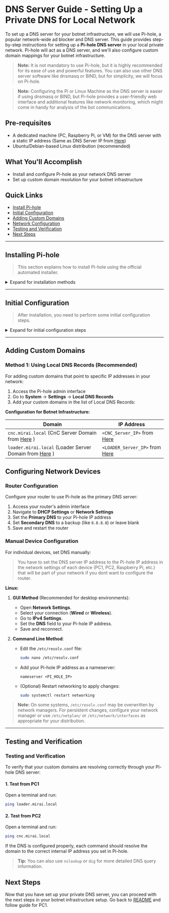 # DNS Server Guide - Setting Up a Private DNS for Local Network

To set up a DNS server for your botnet infrastructure, we will use Pi-hole, a popular network-wide ad blocker and DNS server. This guide provides step-by-step instructions for setting up a **Pi-hole DNS server** in your local private network. Pi-hole will act as a DNS server, and we'll also configure custom domain mappings for your botnet infrastructure.

> **Note:** It is not mandatory to use Pi-hole, but it is highly recommended for its ease of use and powerful features. You can also use other DNS server software like dnsmasq or BIND, but for simplicity, we will focus on Pi-hole.

> **Note:** Configuring the Pi or Linux Machine as the DNS server is easier if using dnsmasq or BIND, but Pi-hole provides a user-friendly web interface and additional features like network monitoring, which might come in handy for analysis of the bot communications.

## Pre-requisites

-   A dedicated machine (PC, Raspberry Pi, or VM) for the DNS server with a static IP address (Same as DNS Server IP from [Here](../README.md#requirements))
-   Ubuntu/Debian-based Linux distribution (recommended)

## What You'll Accomplish

-   Install and configure Pi-hole as your network DNS server
-   Set up custom domain resolution for your botnet infrastructure

## Quick Links

-   [Install Pi-hole](#installing-pi-hole)
-   [Initial Configuration](#initial-configuration)
-   [Adding Custom Domains](#adding-custom-domains)
-   [Network Configuration](#configuring-network-devices)
-   [Testing and Verification](#testing-and-verification)
-   [Next Steps](#next-steps)

---

## Installing Pi-hole

> This section explains how to install Pi-hole using the official automated installer.

<details>
<summary>Expand for installation methods</summary>

### Method 1: One-Step Automated Install (Recommended)

The easiest way to install Pi-hole is using the automated installer:

```bash
curl -sSL https://install.pi-hole.net | bash
```

### Method 2: Manual Download and Install

If you prefer to review the installation script before running:

```bash
wget -O basic-install.sh https://install.pi-hole.net
sudo bash basic-install.sh
```

### Installation Process

During installation, you'll be prompted to configure:

1. **Interface Selection**: Choose your network interface (usually `eth0` or `wlan0`)
2. **Static IP Configuration**: Confirm or set a static IP address. This will be the **Private DNS server IP** that you saved in the previous [Requirements](../README.md#requirements).

3. **Upstream DNS Provider**: Choose from providers like Google (8.8.8.8), Cloudflare (1.1.1.1), or OpenDNS
4. **Blocklists**: Select default blocklists for ad/malware blocking
5. **Admin Interface**: Choose to install the web admin interface (recommended)
6. **Web Server**: Install lighttpd web server (recommended)
7. **Logging**: Enable query logging (recommended for monitoring)

**Important**: Note down the admin password displayed at the end of installation!

</details>

---

## Initial Configuration

> After installation, you need to perform some initial configuration steps.

<details>
<summary>Expand for initial configuration steps</summary>

### 1. Access the Web Interface

After installation, access the Pi-hole admin interface:

```
http://YOUR_PI_HOLE_IP/admin
```

Replace `YOUR_PI_HOLE_IP` with your Pi-hole server's IP address. (Same as the DNS Server IP from [Here](../README.md#requirements))

### 2. Login to Admin Panel

Use the password provided during installation. If you lost it, reset it with:

```bash
sudo pihole -a -p
```

Save this in the template you created in the [Requirements](../README.md#requirements) section of the README file. (Pi-hole Password)

### 3. Configure Basic Settings

In the admin interface:

1. Go to **Settings** → **DNS**
2. Configure upstream DNS servers (recommended: Cloudflare 1.1.1.1 and Google 8.8.8.8)
3. Enable DNSSEC if desired
4. Configure conditional forwarding for local network resolution

</details>

---

## Adding Custom Domains

### Method 1: Using Local DNS Records (Recommended)

For adding custom domains that point to specific IP addresses in your network:

1. Access the Pi-hole admin interface
2. Go to **System** → **Settings** → **Local DNS Records**
3. Add your custom domains in the list of Local DNS Records:

**Configuration for Botnet Infrastructure:**

| Domain                                                                              | IP Address                                                  |
| ----------------------------------------------------------------------------------- | ----------------------------------------------------------- |
| `cnc.mirai.local` (CnC Server Domain from [Here](../README.md#requirements) )       | `<CNC_Server_IP>` from [Here](../README.md#requirements)    |
| `loader.mirai.local` (Loader Server Domain from [Here](../README.md#requirements) ) | `<LOADER_Server_IP>` from [Here](../README.md#requirements) |

## Configuring Network Devices

### Router Configuration

Configure your router to use Pi-hole as the primary DNS server:

1. Access your router's admin interface
2. Navigate to **DHCP Settings** or **Network Settings**
3. Set the **Primary DNS** to your Pi-hole IP address
4. Set **Secondary DNS** to a backup (like `8.8.8.8`) or leave blank
5. Save and restart the router

### Manual Device Configuration

For individual devices, set DNS manually:

> You have to set the DNS server IP address to the Pi-hole IP address in the network settings of each device (PC1, PC2, Raspberry Pi, etc.) that will be part of your network if you dont want to configure the router.

**Linux:**

1. **GUI Method** (Recommended for desktop environments):

    - Open **Network Settings**.
    - Select your connection (**Wired** or **Wireless**).
    - Go to **IPv4 Settings**.
    - Set the **DNS** field to your Pi-hole IP address.
    - Save and reconnect.

2. **Command Line Method**:

    - Edit the `/etc/resolv.conf` file:

        ```bash
        sudo nano /etc/resolv.conf
        ```

    - Add your Pi-hole IP address as a nameserver:

        ```
        nameserver <PI_HOLE_IP>
        ```

    - (Optional) Restart networking to apply changes:

        ```bash
        sudo systemctl restart networking
        ```

> **Note:** On some systems, `/etc/resolv.conf` may be overwritten by network managers. For persistent changes, configure your network manager or use `/etc/netplan/` or `/etc/network/interfaces` as appropriate for your distribution.

---

## Testing and Verification

### Testing and Verification

To verify that your custom domains are resolving correctly through your Pi-hole DNS server:

#### 1. Test from PC1

Open a terminal and run:

```bash
ping loader.mirai.local
```

#### 2. Test from PC2

Open a terminal and run:

```bash
ping cnc.mirai.local
```

If the DNS is configured properly, each command should resolve the domain to the correct internal IP address you set in Pi-hole.

> **Tip:** You can also use `nslookup` or `dig` for more detailed DNS query information.

## Next Steps

Now that you have set up your private DNS server, you can proceed with the next steps in your botnet infrastructure setup. Go back to [README](../README.md#setup-the-components) and follow guide for PC1.
